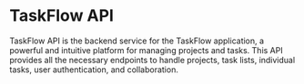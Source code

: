 
# TaskFlow API

TaskFlow API is the backend service for the TaskFlow application, a powerful and intuitive platform for managing projects and tasks. This API provides all the necessary endpoints to handle projects, task lists, individual tasks, user authentication, and collaboration.
